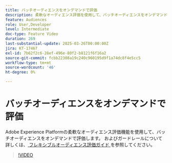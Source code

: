 ```yaml
---
title: バッチオーディエンスをオンデマンドで評価
description: 柔軟なオーディエンス評価を使用して、バッチオーディエンスをオンデマンドで評価します。
feature: Audiences
role: User,Developer
level: Intermediate
doc-type: Feature Video
duration: 269
last-substantial-update: 2025-03-26T00:00:00Z
jira: KT-17467
exl-id: 7b62f2c6-28ef-496e-80f2-b8121f6f16a2
source-git-commit: fcbb22308a19c240c960195d9f1a74dc8f4e5cc5
workflow-type: tm+mt
source-wordcount: '46'
ht-degree: 0%

---
```


# バッチオーディエンスをオンデマンドで評価

Adobe Experience Platformの柔軟なオーディエンス評価機能を使用して、バッチオーディエンスをオンデマンドで評価します。 およびガードレールについて詳しくは、[ フレキシブルオーディエンス評価ガイド ](https://experienceleague.adobe.com/en/docs/experience-platform/segmentation/methods/flexible-audience-evaluation) を参照してください。

>[!VIDEO](https://video.tv.adobe.com/v/3453640/?learn=on&enablevpops)
